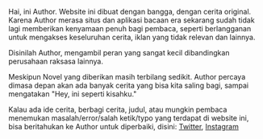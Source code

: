 Hai, ini Author. Website ini dibuat dengan bangga, dengan cerita original. Karena Author merasa situs dan aplikasi bacaan era sekarang sudah tidak lagi memberikan kenyamaan penuh bagi pembaca, seperti berlangganan untuk mengakses keseluruhan cerita, iklan yang tidak relevan dan lainnya.

Disinilah Author, mengambil peran yang sangat kecil dibandingkan perusahaan raksasa lainnya.

Meskipun Novel yang diberikan masih terbilang sedikit. Author percaya dimasa depan akan ada banyak cerita yang bisa kita saling bagi, sampai mengatakan "Hey, ini seperti kisahku."

Kalau ada ide cerita, berbagi cerita, judul, atau mungkin pembaca menemukan masalah/error/salah ketik/typo yang terdapat di website ini, bisa beritahukan ke Author untuk diperbaiki, disini: [Twitter](https://x.com/AuthorNove83836?t=Pcp2EUDH7IJyETf2A5xSKw&s=09), [Instagram](https://www.instagram.com/authornovel527?igsh=aG84eDcxNmJmZXFi)
